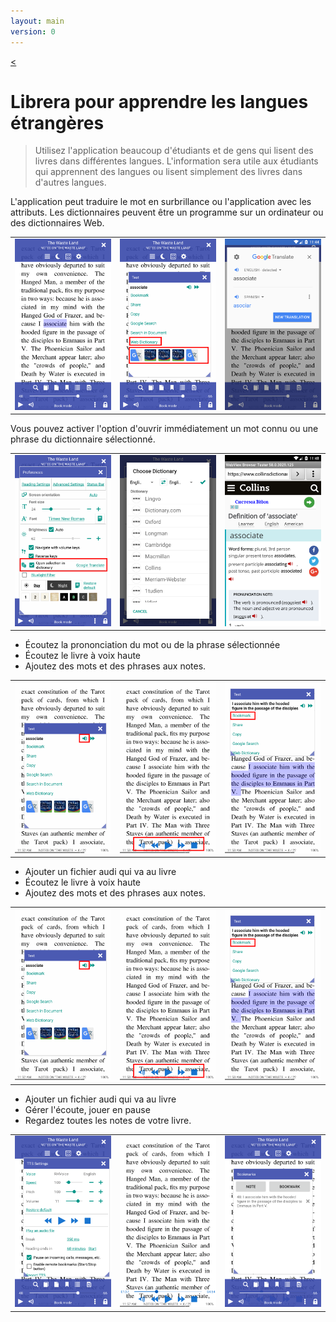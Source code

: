 ```yaml
---
layout: main
version: 0
---
```

[<](/wiki/stories)

# Librera pour apprendre les langues étrangères

> Utilisez l&#39;application beaucoup d&#39;étudiants et de gens qui lisent des livres dans différentes langues.
L&#39;information sera utile aux étudiants qui apprennent des langues ou lisent simplement des livres dans d&#39;autres langues.

L&#39;application peut traduire le mot en surbrillance ou l&#39;application avec les attributs.
Les dictionnaires peuvent être un programme sur un ordinateur ou des dictionnaires Web.

||||
|-|-|-|
|![](1.png)|![](2.png)|![](3.png)|


Vous pouvez activer l&#39;option d&#39;ouvrir immédiatement un mot connu ou une phrase du dictionnaire sélectionné.

||||
|-|-|-|
|![](4.png)|![](5.png)|![](6.png)|


* Écoutez la prononciation du mot ou de la phrase sélectionnée
* Écoutez le livre à voix haute
* Ajoutez des mots et des phrases aux notes.

||||
|-|-|-|
|![](7.png)|![](8.png)|![](9.png)|


* Ajouter un fichier audi qui va au livre
* Écoutez le livre à voix haute
* Ajoutez des mots et des phrases aux notes.

||||
|-|-|-|
|![](7.png)|![](8.png)|![](9.png)|



* Ajouter un fichier audi qui va au livre
* Gérer l&#39;écoute, jouer en pause
* Regardez toutes les notes de votre livre.

||||
|-|-|-|
|![](10.png)|![](11.png)|![](12.png)|
